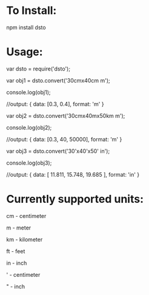 # To Install:

npm install dsto

# Usage:

var dsto = require('dsto');

var obj1 = dsto.convert('30cmx40cm m');

console.log(obj1);

//output: { data: [0.3, 0.4], format: 'm' }


var obj2 = dsto.convert('30cmx40mx50km m');

console.log(obj2);

//output: { data: [0.3, 40, 50000], format: 'm' }


var obj3 = dsto.convert('30'x40'x50' in');

console.log(obj3);

//output: { data: [ 11.811, 15.748, 19.685 ], format: 'in' }

# Currently supported units:

cm - centimeter

m - meter

km - kilometer

ft - feet

in - inch

' - centimeter

" - inch
